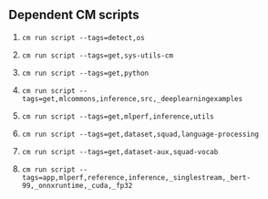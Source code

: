 
## Dependent CM scripts



1.  `cm run script --tags=detect,os`


2.  `cm run script --tags=get,sys-utils-cm`


3.  `cm run script --tags=get,python`


4.  `cm run script --tags=get,mlcommons,inference,src,_deeplearningexamples`


5.  `cm run script --tags=get,mlperf,inference,utils`


6.  `cm run script --tags=get,dataset,squad,language-processing`


7.  `cm run script --tags=get,dataset-aux,squad-vocab`


8.  `cm run script --tags=app,mlperf,reference,inference,_singlestream,_bert-99,_onnxruntime,_cuda,_fp32`
